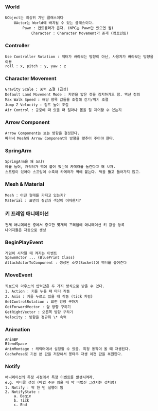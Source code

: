 ### World

	UObject는 최상위 기반 클래스이다
		UActor는 World에 배치될 수 있는 클래스이다.
			Pawn : 컨트롤러가 존재. (NPC는 Pawn만 있으면 됨)
				Character : Character Movement가 존재 (컴포넌트)
				
### Controller

	Use Controller Rotation : 액터가 바라보는 방향이 아닌, 사용자가 바라보는 방향을 이용
	roll : x, pitch : y, yaw : z

### Character Movement

	Gravity Scale : 중력 조절 (곱셈)
	Default Land Movement Mode : 지면을 밟은 것을 감지하기도 함. 액션 정의
	Max Walk Speed : 해당 항목 값들을 조절해 걷기/뛰기 조절
	Jump Z Velocity : 점프 높이 조절
	Air Control : 공중에 떠 있을 때 얼마나 몸을 잘 제어할 수 있는지
	
### Arrow Component

	Arrow Component는 보는 방향을 결정한다.
	따라서 Mesh와 Arrow Component의 방향을 맞추어 주어야 한다.
	
### SpringArm

	SpringArm을 왜 쓰냐?
	예를 들어, 캐릭터가 벽에 붙어 있는데 카메라를 돌린다고 해 보자.
	스프링이 있어야 스프링이 수축해 카메라가 벽에 붙는다. 벽을 뚫고 들어가지 않고.
	
### Mesh & Material

	Mesh : 어떤 형태를 가지고 있는지?
	Material : 표면의 질감과 색상이 어떠한지?
	
### 키 프레임 애니메이션

	전체 애니메이션 중에서 중요한 몇개의 프레임에 애니메이션 키 값을 등록
	나머지들은 자동으로 생성
	
### BeginPlayEvent

	게임이 시작될 때 켜지는 이벤트
	SpawnActor ... (BluePrint Class)
	AttachActorToComponent : 생성된 소켓(Socket)에 액터를 붙여준다
	
### MoveEvent

	키보드와 마우스의 입력값은 두 가지 방식으로 받을 수 있다.
	1. Action : 키를 누를 때 마다 작동
	2. Axis : 키를 누르고 있을 때 작동 (tick 처럼)
	GetControlRotation : 회전 방향 구하기
	GetForwardVector : 앞 방향 구하기
	GetRightVector : 오른쪽 방향 구하기
	Velocity : 방향을 정규화 \* 속력

### Animation

	AnimBP
	BlendSpace
	AnimMontage : 캐릭터에서 설정할 수 있음. 특정 동작이 올 때 재생된다.
	CachePose로 기본 본 값을 저장해서 몽타주 재생 이전 값을 복원한다.
	
### Notify

	애니메이션의 특정 시점에서 특정 이벤트를 발생시켜라.
	e.g. 파티클 생성 (마법 주문 외울 때 막 마법진 그려지는 것처럼)
	1. Notify : 딱 한 번 실행이 됨
	2. NotifyState :
		a. Begin 
		b. Tick
		c. End
		
